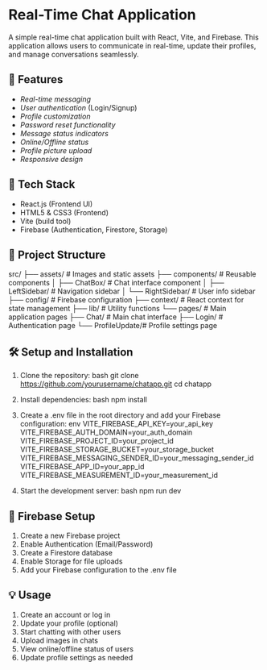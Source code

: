 # Real-Time Chat Application

A simple real-time chat application built with React, Vite, and Firebase. This application allows users to communicate in real-time, update their profiles, and manage conversations seamlessly.


## 🌟 Features

- *Real-time messaging*
- *User authentication* (Login/Signup)
- *Profile customization*
- *Password reset functionality*
- *Message status indicators*
- *Online/Offline status*
- *Profile picture upload*
- *Responsive design*

## 🚀 Tech Stack

- React.js (Frontend UI)
- HTML5 & CSS3 (Frontend)
- Vite (build tool)
- Firebase (Authentication, Firestore, Storage)


## 📁 Project Structure


src/
├── assets/           # Images and static assets
├── components/       # Reusable components
│   ├── ChatBox/      # Chat interface component
│   ├── LeftSidebar/  # Navigation sidebar
│   └── RightSidebar/ # User info sidebar
├── config/           # Firebase configuration
├── context/          # React context for state management
├── lib/              # Utility functions
└── pages/            # Main application pages
    ├── Chat/         # Main chat interface
    ├── Login/        # Authentication page
    └── ProfileUpdate/# Profile settings page


## 🛠 Setup and Installation

1. Clone the repository:
bash
git clone https://github.com/yourusername/chatapp.git
cd chatapp


2. Install dependencies:
bash
npm install


3. Create a .env file in the root directory and add your Firebase configuration:
env
VITE_FIREBASE_API_KEY=your_api_key
VITE_FIREBASE_AUTH_DOMAIN=your_auth_domain
VITE_FIREBASE_PROJECT_ID=your_project_id
VITE_FIREBASE_STORAGE_BUCKET=your_storage_bucket
VITE_FIREBASE_MESSAGING_SENDER_ID=your_messaging_sender_id
VITE_FIREBASE_APP_ID=your_app_id
VITE_FIREBASE_MEASUREMENT_ID=your_measurement_id


4. Start the development server:
bash
npm run dev



## 🔑 Firebase Setup

1. Create a new Firebase project
2. Enable Authentication (Email/Password)
3. Create a Firestore database
4. Enable Storage for file uploads
5. Add your Firebase configuration to the .env file

## 💡 Usage

1. Create an account or log in
2. Update your profile (optional)
3. Start chatting with other users
4. Upload images in chats
5. View online/offline status of users
6. Update profile settings as needed
